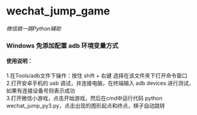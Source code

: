 # wechat_jump_game
_微信跳一跳Python辅助_<br/>
<h3>Windows 免添加配置 adb 环境变量方式</h3>

<h4>使用说明：</h4>
1.在Tools/adb文件下操作：按住 shift + 右键 选择在该文件夹下打开命令窗口<br/>
2.打开安卓手机的 usb 调试，并连接电脑，在终端输入 adb devices 进行测试，如果有连接设备号则表示成功<br/>
3.打开微信小游戏，点击开始游戏，然后在cmd中运行代码 python wechat_jump_py3.py，点击出现的图形起点和终点，棋子自动跳转
